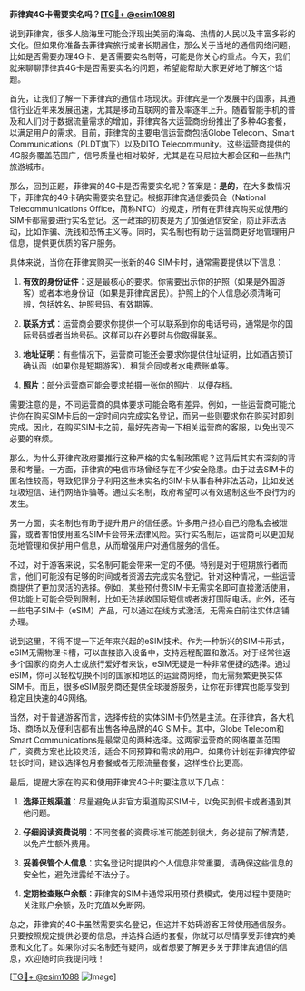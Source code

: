 **菲律宾4G卡需要实名吗？[[TG💪+ @esim1088](https://t.me/s/esim1088)]**

说到菲律宾，很多人脑海里可能会浮现出美丽的海岛、热情的人民以及丰富多彩的文化。但如果你准备去菲律宾旅行或者长期居住，那么关于当地的通信网络问题，比如是否需要办理4G卡、是否需要实名制等，可能是你关心的重点。今天，我们就来聊聊菲律宾4G卡是否需要实名的问题，希望能帮助大家更好地了解这个话题。

首先，让我们了解一下菲律宾的通信市场现状。菲律宾是一个发展中的国家，其通信行业近年来发展迅速，尤其是移动互联网的普及率逐年上升。随着智能手机的普及和人们对于数据流量需求的增加，菲律宾各大运营商纷纷推出了多种4G套餐，以满足用户的需求。目前，菲律宾的主要电信运营商包括Globe Telecom、Smart Communications（PLDT旗下）以及DITO Telecommunity。这些运营商提供的4G服务覆盖范围广，信号质量也相对较好，尤其是在马尼拉大都会区和一些热门旅游城市。

那么，回到正题，菲律宾的4G卡是否需要实名呢？答案是：**是的**，在大多数情况下，菲律宾的4G卡确实需要实名登记。根据菲律宾通信委员会（National Telecommunications Office，简称NTO）的规定，所有在菲律宾购买或使用的SIM卡都需要进行实名登记。这一政策的初衷是为了加强通信安全，防止非法活动，比如诈骗、洗钱和恐怖主义等。同时，实名制也有助于运营商更好地管理用户信息，提供更优质的客户服务。

具体来说，当你在菲律宾购买一张新的4G SIM卡时，通常需要提供以下信息：

1. **有效的身份证件**：这是最核心的要求。你需要出示你的护照（如果是外国游客）或者本地身份证（如果是菲律宾居民）。护照上的个人信息必须清晰可辨，包括姓名、护照号码、有效期等。
   
2. **联系方式**：运营商会要求你提供一个可以联系到你的电话号码，通常是你的国际号码或者当地号码。这样可以在必要时与你取得联系。

3. **地址证明**：有些情况下，运营商可能还会要求你提供住址证明，比如酒店预订确认函（如果你是短期游客）、租赁合同或者水电费账单等。

4. **照片**：部分运营商可能会要求拍摄一张你的照片，以便存档。

需要注意的是，不同运营商的具体要求可能会略有差异。例如，一些运营商可能允许你在购买SIM卡后的一定时间内完成实名登记，而另一些则要求你在购买时即刻完成。因此，在购买SIM卡之前，最好先咨询一下相关运营商的客服，以免出现不必要的麻烦。

那么，为什么菲律宾政府要推行这种严格的实名制政策呢？这背后其实有深刻的背景和考量。一方面，菲律宾的电信市场曾经存在不少安全隐患。由于过去SIM卡的匿名性较高，导致犯罪分子利用这些未实名的SIM卡从事各种非法活动，比如发送垃圾短信、进行网络诈骗等。通过实名制，政府希望可以有效遏制这些不良行为的发生。

另一方面，实名制也有助于提升用户的信任感。许多用户担心自己的隐私会被泄露，或者害怕使用匿名SIM卡会带来法律风险。实行实名制后，运营商可以更加规范地管理和保护用户信息，从而增强用户对通信服务的信任。

不过，对于游客来说，实名制可能会带来一定的不便。特别是对于短期旅行者而言，他们可能没有足够的时间或者资源去完成实名登记。针对这种情况，一些运营商提供了更加灵活的选择。例如，某些预付费SIM卡无需实名即可直接激活使用，但功能上可能会受到限制，比如无法接收国际短信或者拨打国际电话。此外，还有一些电子SIM卡（eSIM）产品，可以通过在线方式激活，无需亲自前往实体店铺办理。

说到这里，不得不提一下近年来兴起的eSIM技术。作为一种新兴的SIM卡形式，eSIM无需物理卡槽，可以直接嵌入设备中，支持远程配置和激活。对于经常往返多个国家的商务人士或旅行爱好者来说，eSIM无疑是一种非常便捷的选择。通过eSIM，你可以轻松切换不同的国家和地区的运营商网络，而无需频繁更换实体SIM卡。而且，很多eSIM服务商还提供全球漫游服务，让你在菲律宾也能享受到稳定且快速的4G网络。

当然，对于普通游客而言，选择传统的实体SIM卡仍然是主流。在菲律宾，各大机场、商场以及便利店都有出售各种品牌的4G SIM卡。其中，Globe Telecom和Smart Communications是最常见的两种选择。这两家运营商的网络覆盖范围广，资费方案也比较灵活，适合不同预算和需求的用户。如果你计划在菲律宾停留较长时间，建议选择包月套餐或者无限流量套餐，这样性价比更高。

最后，提醒大家在购买和使用菲律宾4G卡时要注意以下几点：

1. **选择正规渠道**：尽量避免从非官方渠道购买SIM卡，以免买到假卡或者遇到其他问题。
   
2. **仔细阅读资费说明**：不同套餐的资费标准可能差别很大，务必提前了解清楚，以免产生额外费用。

3. **妥善保管个人信息**：实名登记时提供的个人信息非常重要，请确保这些信息的安全性，避免泄露给不法分子。

4. **定期检查账户余额**：菲律宾的SIM卡通常采用预付费模式，使用过程中要随时关注账户余额，及时充值以免断网。

总之，菲律宾的4G卡虽然需要实名登记，但这并不妨碍游客正常使用通信服务。只要按照规定提供必要的信息，并选择合适的套餐，你就可以尽情享受菲律宾的美景和文化了。如果你对实名制还有疑问，或者想要了解更多关于菲律宾通信的信息，欢迎随时向我提问哦！

[[TG💪+ @esim1088](https://t.me/s/esim1088) ![Image](https://i.postimg.cc/4NQfJmqS/Snipaste-2025-05-13-00-14-12.png)]